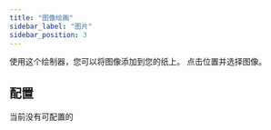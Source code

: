 ```yaml
---
title: "图像绘画"
sidebar_label: "图片"
sidebar_position: 3
---
```


使用这个绘制器，您可以将图像添加到您的纸上。 点击位置并选择图像。

## 配置

当前没有可配置的
